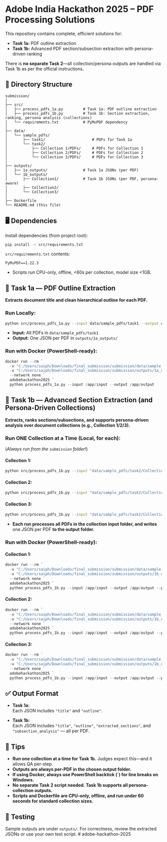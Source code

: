 # Adobe India Hackathon 2025 – PDF Processing Solutions

This repository contains complete, efficient solutions for:

- **Task 1a:** PDF outline extraction
- **Task 1b:** Advanced PDF section/subsection extraction with persona-driven ranking

There is **no separate Task 2**—all collection/persona outputs are handled via Task 1b as per the official instructions.

## 📁 Directory Structure

```text
submission/
│
├── src/
│   ├── process_pdfs_1a.py         # Task 1a: PDF outline extraction
│   ├── process_pdfs_1b.py         # Task 1b: Section extraction, ranking, persona analysis (collections)
│   └── requirements.txt           # PyMuPDF dependency
│
├── data/
│   └── sample_pdfs/
│       ├── task1/                     # PDFs for Task 1a
│       └── task2/
│           ├── Collection 1/PDFs/     # PDFs for Collection 1
│           ├── Collection 2/PDFs/     # PDFs for Collection 2
│           └── Collection 3/PDFs/     # PDFs for Collection 3
│
├── outputs/
│   ├── 1a_outputs/                # Task 1a JSONs (per PDF)
│   └── 1b_outputs/
│       ├── Collection1/           # Task 1b JSONs (per PDF, persona-aware)
│       ├── Collection2/
│       └── Collection3/
│
├── Dockerfile
└── README.md (this file)
```

## 🖥️ Dependencies

Install dependencies (from project root):

```sh
pip install -r src/requirements.txt
```

`src/requirements.txt` contents:
```
PyMuPDF==1.22.3
```

- Scripts run CPU-only, offline, <60s per collection, model size <1GB.

## 🚩 Task 1a — PDF Outline Extraction

**Extracts document title and clean hierarchical outline for each PDF.**

### **Run Locally:**

```sh
python src/process_pdfs_1a.py --input data/sample_pdfs/task1 --output outputs/1a_outputs
```

- **Input:** All PDFs in `data/sample_pdfs/task1`
- **Output:** One JSON per PDF in `outputs/1a_outputs/`

### **Run with Docker (PowerShell-ready):**

```powershell
docker run --rm `
  -v "C:/Users/saiph/Downloads/final_submission/submission/data/sample_pdfs/task1:/app/input" `
  -v "C:/Users/saiph/Downloads/final_submission/submission/outputs/1a_outputs:/app/output" `
  --network none `
  adobehackathon2025 `
  python process_pdfs_1a.py --input /app/input --output /app/output
```

## 🚩 Task 1b — Advanced Section Extraction (and Persona-Driven Collections)

**Extracts, ranks sections/subsections, and supports persona-driven analysis over document collections (e.g., Collection 1/2/3).**

### **Run ONE Collection at a Time (Local, for each):**

(*Always run from the `submission` folder!*)

#### Collection 1:
```sh
python src/process_pdfs_1b.py --input "data/sample_pdfs/task2/Collection 1/PDFs" --output "outputs/1b_outputs/Collection1" --persona "Travel Planner" --job "Plan a trip of 4 days for a group of 10 college friends."
```
#### Collection 2:
```sh
python src/process_pdfs_1b.py --input "data/sample_pdfs/task2/Collection 2/PDFs" --output "outputs/1b_outputs/Collection2" --persona "Investment Analyst" --job "Analyze revenue trends, R&D investments, and market positioning strategies"
```
#### Collection 3:
```sh
python src/process_pdfs_1b.py --input "data/sample_pdfs/task2/Collection 3/PDFs" --output "outputs/1b_outputs/Collection3" --persona "Undergraduate Chemistry Student" --job "Identify key concepts and mechanisms for exam preparation on reaction kinetics"
```

- **Each run processes all PDFs in the collection input folder, and writes** one JSON per PDF **to the output folder.**

### **Run with Docker (PowerShell-ready):**

#### Collection 1:
```powershell
docker run --rm `
  -v "C:/Users/saiph/Downloads/final_submission/submission/data/sample_pdfs/task2/Collection 1/PDFs:/app/input" `
  -v "C:/Users/saiph/Downloads/final_submission/submission/outputs/1b_outputs/Collection1:/app/output" `
  --network none `
  adobehackathon2025 `
  python process_pdfs_1b.py --input /app/input --output /app/output --persona "Travel Planner" --job "Plan a trip of 4 days for a group of 10 college friends."
```
#### Collection 2:
```powershell
docker run --rm `
  -v "C:/Users/saiph/Downloads/final_submission/submission/data/sample_pdfs/task2/Collection 2/PDFs:/app/input" `
  -v "C:/Users/saiph/Downloads/final_submission/submission/outputs/1b_outputs/Collection2:/app/output" `
  --network none `
  adobehackathon2025 `
  python process_pdfs_1b.py --input /app/input --output /app/output --persona "Investment Analyst" --job "Analyze revenue trends, R&D investments, and market positioning strategies"
```
#### Collection 3:
```powershell
docker run --rm `
  -v "C:/Users/saiph/Downloads/final_submission/submission/data/sample_pdfs/task2/Collection 3/PDFs:/app/input" `
  -v "C:/Users/saiph/Downloads/final_submission/submission/outputs/1b_outputs/Collection3:/app/output" `
  --network none `
  adobehackathon2025 `
  python process_pdfs_1b.py --input /app/input --output /app/output --persona "Undergraduate Chemistry Student" --job "Identify key concepts and mechanisms for exam preparation on reaction kinetics"
```

## ✅ Output Format

- **Task 1a:**  
  Each JSON includes `"title"` and `"outline"`.

- **Task 1b:**  
  Each JSON includes `"title"`, `"outline"`, `"extracted_sections"`, and `"subsection_analysis"` — all per PDF.

## 🏁 Tips

- **Run one collection at a time for Task 1b.** Judges expect this—and it allows QA per-step.
- **Outputs are always per-PDF in the chosen output folder.**
- **If using Docker, always use PowerShell backtick (\`) for line breaks on Windows.**
- **No separate Task 2 script needed. Task 1b supports all persona-collection outputs.**
- **Scripts and Dockerfile are CPU-only, offline, and run under 60 seconds for standard collection sizes.**

## 🧪 Testing

Sample outputs are under `outputs/`. For correctness, review the extracted JSONs or use your own test script.
#   a d o b e - h a c k a t h o n - 2 0 2 5  
 